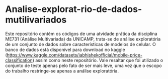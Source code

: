 # Analise-explorat-rio-de-dados-mutilivariados
Este repositório contém os códigos de uma atvidade prática da disciplina ME731 (Análise Multivariada) da UNICAMP, trata-se de análise exploratória de um conjunto de dados sobre características de modelos de celular. O banco de dados está disponível para download no kaggle (https://www.kaggle.com/datasets/iabhishekofficial/mobile-price-classification) assim como neste repositório. Vale resaltar que foi utilizado o conjunto de teste apenas pelo fato de ser mais leve, uma vez que o escopo do trabalho restringe-se apenas a análise exploratória.
